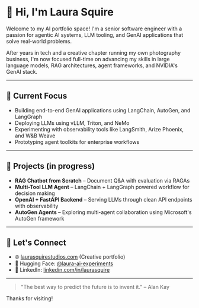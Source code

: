 # 👋 Hi, I'm Laura Squire

Welcome to my AI portfolio space! I'm a senior software engineer with a passion for agentic AI systems, LLM tooling, and GenAI applications that solve real-world problems.

After years in tech and a creative chapter running my own photography business, I'm now focused full-time on advancing my skills in large language models, RAG architectures, agent frameworks, and NVIDIA's GenAI stack.

---

## 🧠 Current Focus
- Building end-to-end GenAI applications using LangChain, AutoGen, and LangGraph
- Deploying LLMs using vLLM, Triton, and NeMo
- Experimenting with observability tools like LangSmith, Arize Phoenix, and W&B Weave
- Prototyping agent toolkits for enterprise workflows

---

## 🚧 Projects (in progress)
- **RAG Chatbot from Scratch** – Document Q&A with evaluation via RAGAs
- **Multi-Tool LLM Agent** – LangChain + LangGraph powered workflow for decision making
- **OpenAI + FastAPI Backend** – Serving LLMs through clean API endpoints with observability
- **AutoGen Agents** – Exploring multi-agent collaboration using Microsoft's AutoGen framework

---

## 📍 Let's Connect
- 🌐 [laurasquirestudios.com](https://www.laurasquirestudios.com) (Creative portfolio)
- 🧠 Hugging Face: [@laura-ai-experiments](https://huggingface.co/laura-ai-experiments)
- 💼 LinkedIn: [linkedin.com/in/laurasquire](https://linkedin.com/in/laurasquire)

---

> "The best way to predict the future is to invent it." – Alan Kay

Thanks for visiting!

